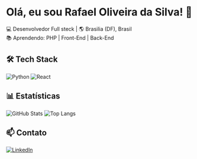 # Olá, eu sou Rafael Oliveira da Silva! 👋

💻 Desenvolvedor Full steck | 🌎 Brasilia (DF), Brasil  
📚 Aprendendo: PHP | Front-End | Back-End   

## 🛠 Tech Stack
![Python](https://img.shields.io/badge/Python-3776AB?style=for-the-badge&logo=python&logoColor=white)
![React](https://img.shields.io/badge/React-61DAFB?style=for-the-badge&logo=react&logoColor=black)

## 📊 Estatísticas
![GitHub Stats](https://github-readme-stats.vercel.app/api?username=Rafael-OSilva_icons=true&theme=radical)
![Top Langs](https://github-readme-stats.vercel.app/api/top-langs/?username=Rafael-OSilva=compact)

## 📫 Contato
[![LinkedIn](https://img.shields.io/badge/LinkedIn-0077B5?style=for-the-badge&logo=linkedin&logoColor=white)](https://linkedin.com/in/seu-user)
